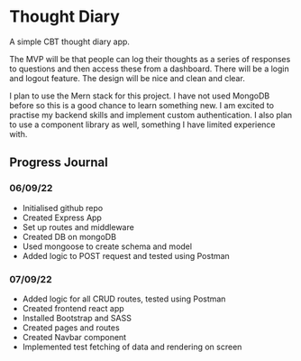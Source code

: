 # Thought Diary

A simple CBT thought diary app.

The MVP will be that people can log their thoughts as a series of responses to questions and then access these from a dashboard. There will be a login and logout feature. The design will be nice and clean and clear.

I plan to use the Mern stack for this project. I have not used MongoDB before so this is a good chance to learn something new. I am excited to practise my backend skills and implement custom authentication. I also plan to use a component library as well, something I have limited experience with.

## Progress Journal

### 06/09/22

- Initialised github repo
- Created Express App
- Set up routes and middleware
- Created DB on mongoDB
- Used mongoose to create schema and model
- Added logic to POST request and tested using Postman

### 07/09/22

- Added logic for all CRUD routes, tested using Postman
- Created frontend react app
- Installed Bootstrap and SASS
- Created pages and routes
- Created Navbar component
- Implemented test fetching of data and rendering on screen
